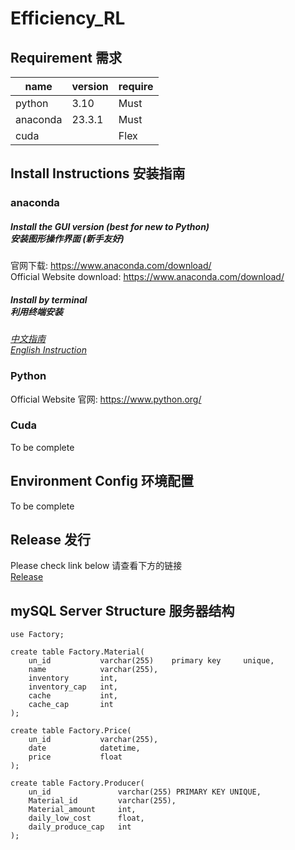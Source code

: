 # Efficiency_RL

## Requirement 需求

| name     | version | require |
|----------|---------|---------|
| python   | 3.10    | Must    |
| anaconda | 23.3.1  | Must    |
| cuda     |         | Flex    |

## Install Instructions 安装指南
### anaconda
##### Install the GUI version (best for new to Python)<br>安装图形操作界面 (新手友好)
官网下载: https://www.anaconda.com/download/ <br>
Official Website download: https://www.anaconda.com/download/

##### Install by terminal<br>利用终端安装
_[中文指南](https://zhuanlan.zhihu.com/p/397096022)<br>
[English Instruction](https://docs.conda.io/projects/conda/en/latest/user-guide/install/index.html)_

### Python
Official Website 官网: https://www.python.org/

### Cuda
To be complete

## Environment Config 环境配置 
To be complete

## Release 发行
Please check link below
请查看下方的链接<br>
[Release](https://github.com/RuihanRZhao/Efficiency_RL/tree/master/release)

## mySQL Server Structure 服务器结构
```mysql
use Factory;

create table Factory.Material(
    un_id           varchar(255)    primary key     unique,
    name            varchar(255),
    inventory       int,
    inventory_cap   int,
    cache           int,
    cache_cap       int
);

create table Factory.Price(
    un_id           varchar(255),
    date            datetime,
    price           float
);

create table Factory.Producer(
    un_id               varchar(255) PRIMARY KEY UNIQUE,
    Material_id         varchar(255),
    Material_amount     int,
    daily_low_cost      float,
    daily_produce_cap   int
);
```
